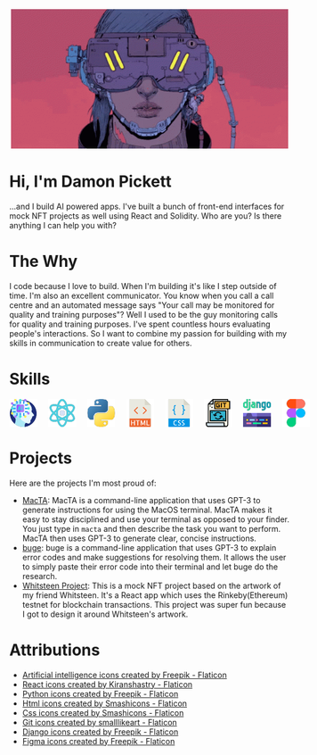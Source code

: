 <div style='text-align: center;'>
<img src='./assets/cyberpunk-eyes-open.gif' alt='open-eyes'>
</div>

# Hi, I'm Damon Pickett
 ...and I build AI powered apps. I've built a bunch of front-end interfaces for mock NFT projects as well using React and Solidity. Who are you? Is there anything I can help you with?

# The Why
I code because I love to build. When I'm building it's like I step outside of time. I'm also an excellent communicator. You know when you call a call centre and an automated message says "Your call may be monitored for quality and training purposes"? Well I used to be the guy monitoring calls for quality and training purposes. I've spent countless hours evaluating people's interactions. So I want to combine my passion for building with my skills in communication to create value for others.

# Skills
<div style='display: flex;'>
    <img src='./assets/artificial-intelligence50x50.png' alt='artificial-intelligence' style="margin-right: 20px;"/>
    <img src='./assets/react50x50.png' alt='react' style="margin-right: 20px;"/>
    <img src='./assets/python50x50.png' alt='python' style="margin-right: 20px;"/>
    <img src='./assets/html50x50.png' alt='html' style="margin-right: 20px;"/>
    <img src='./assets/css50x50.png' alt='css' style="margin-right: 20px;"/>
    <img src='./assets/git50x50.png' alt='git' style="margin-right: 20px;"/>
    <img src='./assets/django50x50.png' alt='django' style="margin-right: 20px;"/>
    <img src='./assets/figma50x50.png' alt='figma' style="margin-right: 20px;"/>
</div>

# Projects
Here are the projects I'm most proud of:
- [MacTA](https://github.com/damonpickett/macta): MacTA is a command-line application that uses GPT-3 to generate instructions for using the MacOS terminal. MacTA makes it easy to stay disciplined and use your terminal as opposed to your finder. You just type in `macta` and then describe the task you want to perform. MacTA then uses GPT-3 to generate clear, concise instructions.
- [buge](https://github.com/damonpickett/buge): buge is a command-line application that uses GPT-3 to explain error codes and make suggestions for resolving them. It allows the user to simply paste their error code into their terminal and let buge do the research.
- [Whitsteen Project](https://github.com/damonpickett/whitsteen-project): This is a mock NFT project based on the artwork of my friend Whitsteen. It's a React app which uses the Rinkeby(Ethereum) testnet for blockchain transactions. This project was super fun because I got to design it around Whitsteen's artwork.

# Attributions
- <a href="https://www.flaticon.com/free-icons/artificial-intelligence" title="artificial intelligence icons">Artificial intelligence icons created by Freepik - Flaticon</a>
- <a href="https://www.flaticon.com/free-icons/react" title="react icons">React icons created by Kiranshastry - Flaticon</a>
- <a href="https://www.flaticon.com/free-icons/python" title="python icons">Python icons created by Freepik - Flaticon</a>
- <a href="https://www.flaticon.com/free-icons/html" title="html icons">Html icons created by Smashicons - Flaticon</a>
- <a href="https://www.flaticon.com/free-icons/css" title="css icons">Css icons created by Smashicons - Flaticon</a>
- <a href="https://www.flaticon.com/free-icons/git" title="git icons">Git icons created by smalllikeart - Flaticon</a>
- <a href="https://www.flaticon.com/free-icons/django" title="django icons">Django icons created by Freepik - Flaticon</a>
- <a href="https://www.flaticon.com/free-icons/figma" title="figma icons">Figma icons created by Freepik - Flaticon</a>


